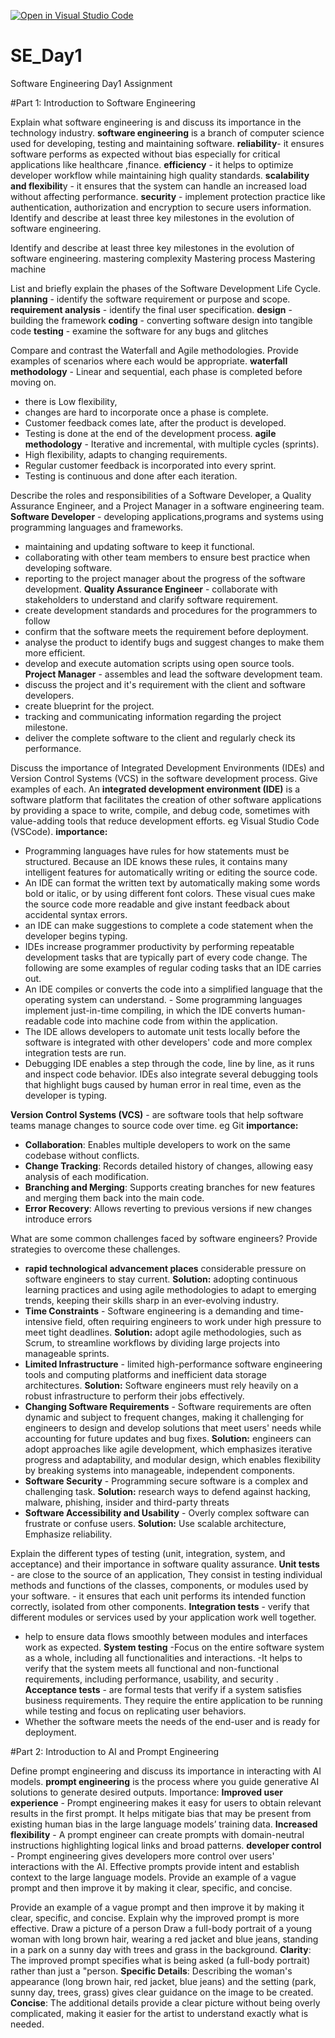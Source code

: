 [![Open in Visual Studio Code](https://classroom.github.com/assets/open-in-vscode-2e0aaae1b6195c2367325f4f02e2d04e9abb55f0b24a779b69b11b9e10269abc.svg)](https://classroom.github.com/online_ide?assignment_repo_id=18392527&assignment_repo_type=AssignmentRepo)
# SE_Day1
Software Engineering Day1 Assignment

#Part 1: Introduction to Software Engineering

Explain what software engineering is and discuss its importance in the technology industry.
**software engineering** is a branch of computer science used for developing, testing and maintaining software.
**reliability**- it ensures software performs as expected without bias especially for critical applications like healthcare ,finance.
**efficiency** - it helps to optimize developer workflow while maintaining high quality standards.
**scalability and flexibilit**y - it ensures that the system can handle an increased load without affecting performance.
**security** - implement protection practice like authentication, authorization and encryption to secure users information. Identify and describe at least three key milestones in the evolution of software engineering.

Identify and describe at least three key milestones in the evolution of software engineering.
mastering complexity
Mastering process
Mastering machine

List and briefly explain the phases of the Software Development Life Cycle.
**planning** - identify the software requirement or purpose and scope.
**requirement analysis** - identify the final user specification. 
**design** - building the framework
**coding** - converting software design into tangible code
**testing** - examine the software for any bugs and glitches

Compare and contrast the Waterfall and Agile methodologies. Provide examples of scenarios where each would be appropriate.
**waterfall methodology** - Linear and sequential, each phase is completed before moving on.
- there is Low flexibility,
- changes are hard to incorporate once a phase is complete.
- Customer feedback comes late, after the product is developed.
- Testing is done at the end of the development process.
**agile methodology** - Iterative and incremental, with multiple cycles (sprints).
- High flexibility, adapts to changing requirements.
- Regular customer feedback is incorporated into every sprint.
- Testing is continuous and done after each iteration.

Describe the roles and responsibilities of a Software Developer, a Quality Assurance Engineer, and a Project Manager in a software engineering team.
**Software Developer** - developing applications,programs and systems using programming languages and frameworks.
- maintaining and updating software to keep it functional.
- collaborating with other team members to ensure best practice when developing software.
- reporting to the project manager about the progress of the software development.
**Quality Assurance Engineer** - collaborate with stakeholders to understand and clarify software requirement.
- create development standards and procedures for the programmers to follow
- confirm that the software meets the requirement before deployment.
- analyse the product to identify bugs and suggest changes to make them more efficient.
- develop and execute automation scripts using open source tools.
**Project Manager** - assembles and lead the software development team.
- discuss the project and it's requirement with the client and software developers.
- create blueprint for the project.
- tracking and communicating information regarding the project milestone.
- deliver the complete software to the client and regularly check its performance.

Discuss the importance of Integrated Development Environments (IDEs) and Version Control Systems (VCS) in the software development process. Give examples of each.
An **integrated development environment (IDE)** is a software platform that facilitates the creation of other software applications by providing a space to write, compile, and debug code, sometimes with value-adding tools that reduce development efforts. eg Visual Studio Code (VSCode).
**importance:**
- Programming languages have rules for how statements must be structured. Because an IDE knows these rules, it contains many intelligent features for automatically writing or editing the source code.
- An IDE can format the written text by automatically making some words bold or italic, or by using different font colors. These visual cues make the source code more readable and give instant feedback about accidental syntax errors.
- an IDE can make suggestions to complete a code statement when the developer begins typing.
- IDEs increase programmer productivity by performing repeatable development tasks that are typically part of every code change. The following are some examples of regular coding tasks that an IDE carries out.
- An IDE compiles or converts the code into a simplified language that the operating system can understand. - Some programming languages implement just-in-time compiling, in which the IDE converts human-readable code into machine code from within the application.
- The IDE allows developers to automate unit tests locally before the software is integrated with other developers' code and more complex integration tests are run.
- Debugging IDE enables a step through the code, line by line, as it runs and inspect code behavior. IDEs also integrate several debugging tools that highlight bugs caused by human error in real time, even as the developer is typing.

**Version Control Systems (VCS)** - are software tools that help software teams manage changes to source code over time. eg Git
**importance:**
- **Collaboration**: Enables multiple developers to work on the same codebase without conflicts.
- **Change Tracking**: Records detailed history of changes, allowing easy analysis of each modification.
- **Branching and Merging**: Supports creating branches for new features and merging them back into the main code.
- **Error Recovery**: Allows reverting to previous versions if new changes introduce errors

What are some common challenges faced by software engineers? Provide strategies to overcome these challenges.
- **rapid technological advancement places** considerable pressure on software engineers to stay current.
  **Solution:** adopting continuous learning practices and using agile methodologies to adapt to emerging trends, keeping their skills sharp in an ever-evolving industry.
- **Time Constraints** - Software engineering is a demanding and time-intensive field, often requiring engineers to work under high pressure to meet tight deadlines.
   **Solution:** adopt agile methodologies, such as Scrum, to streamline workflows by dividing large projects into manageable sprints.
- **Limited Infrastructure** - limited high-performance software engineering tools and computing platforms and inefficient data storage architectures.
  **Solution:** Software engineers must rely heavily on a robust infrastructure to perform their jobs effectively.
- **Changing Software Requirements** - Software requirements are often dynamic and subject to frequent changes, making it challenging for engineers to design and develop solutions that meet users' needs while accounting for future updates and bug fixes.
  **Solution:** engineers can adopt approaches like agile development, which emphasizes iterative progress and adaptability, and modular design, which enables flexibility by breaking systems into manageable, independent components.
- **Software Security** - Programming secure software is a complex and challenging task.
  **Solution:** research ways to defend against hacking, malware, phishing, insider and third-party threats
- **Software Accessibility and Usability** - Overly complex software can frustrate or confuse users. 
**Solution:** Use scalable architecture, Emphasize reliability.

Explain the different types of testing (unit, integration, system, and acceptance) and their importance in software quality assurance.
**Unit tests** - are close to the source of an application, They consist in testing individual methods and functions of the classes, components, or modules used by your software. - it ensures that each unit performs its intended function correctly, isolated from other components.
**Integration tests** - verify that different modules or services used by your application work well together.
- help to ensure data flows smoothly between modules and interfaces work as expected.
**System testing** -Focus on the entire software system as a whole, including all functionalities and interactions.
 -It helps to verify that the system meets all functional and non-functional requirements, including performance, usability, and security .
**Acceptance tests** - are formal tests that verify if a system satisfies business requirements. They require the entire application to be running while testing and focus on replicating user behaviors. 
- Whether the software meets the needs of the end-user and is ready for deployment.


#Part 2: Introduction to AI and Prompt Engineering


Define prompt engineering and discuss its importance in interacting with AI models.
**prompt engineering**  is the process where you guide generative AI solutions to generate desired outputs.
Importance:
**Improved user experience** - Prompt engineering makes it easy for users to obtain relevant results in the first prompt. It helps mitigate bias that may be present from existing human bias in the large language models’ training data.
**Increased flexibility** - A prompt engineer can create prompts with domain-neutral instructions highlighting logical links and broad patterns.
**developer control** - Prompt engineering gives developers more control over users' interactions with the AI. Effective prompts provide intent and establish context to the large language models. Provide an example of a vague prompt and then improve it by making it clear, specific, and concise.

Provide an example of a vague prompt and then improve it by making it clear, specific, and concise. Explain why the improved prompt is more effective.
Draw a picture of a person
Draw a full-body portrait of a young woman with long brown hair, wearing a red jacket and blue jeans, standing in a park on a sunny day with trees and grass in the background.
**Clarity**: The improved prompt specifies what is being asked (a full-body portrait) rather than just a "person.
**Specific Details**: Describing the woman's appearance (long brown hair, red jacket, blue jeans) and the setting (park, sunny day, trees, grass) gives clear guidance on the image to be created.
**Concise**: The additional details provide a clear picture without being overly complicated, making it easier for the artist to understand exactly what is needed.
